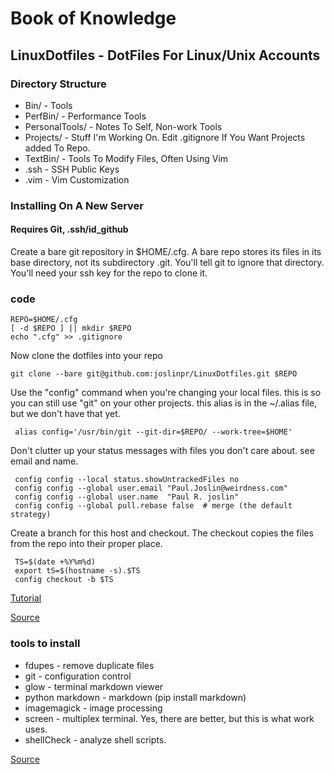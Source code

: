 # Book of Knowledge

## LinuxDotfiles - DotFiles For Linux/Unix Accounts

### Directory Structure

* Bin/ - Tools
* PerfBin/ - Performance Tools
* PersonalTools/ - Notes To Self, Non-work Tools
* Projects/ - Stuff I'm Working On. Edit .gitignore If You Want Projects
 added To Repo.
* TextBin/ - Tools To Modify Files, Often Using Vim
* .ssh - SSH Public Keys
* .vim - Vim Customization

### Installing On A New Server

#### Requires Git, .ssh/id_github

Create a bare git repository in $HOME/.cfg. A bare repo stores its files
in its base directory, not its subdirectory .git. You'll tell git to
ignore that directory. You'll need your ssh key for the repo to clone it.

### code

    REPO=$HOME/.cfg
    [ -d $REPO ] || mkdir $REPO
    echo ".cfg" >> .gitignore

Now clone the dotfiles into your repo

    git clone --bare git@github.com:joslinpr/LinuxDotfiles.git $REPO

Use the "config" command when you're changing your local files. this is
so you can still use "git" on your other projects. this alias is in the
~/.alias file, but we don't have that yet.

     alias config='/usr/bin/git --git-dir=$REPO/ --work-tree=$HOME'

Don't clutter up your status messages with files you don't care about. see
email and name.

     config config --local status.showUntrackedFiles no
     config config --global user.email "Paul.Joslin@weirdness.com"
     config config --global user.name  "Paul R. joslin"
     config config --global pull.rebase false  # merge (the default strategy)

Create a branch for this host and checkout.  The checkout copies the
files from the repo into their proper place.

     TS=$(date +%Y%m%d)
     export tS=$(hostname -s).$TS
     config checkout -b $TS

[Tutorial](https://www.atlassian.com/git/tutorials/dotfiles)

[Source](./PersonalTools/GitInstall)

### tools to install

* fdupes - remove duplicate files
* git - configuration control
* glow - terminal markdown viewer
* python markdown - markdown (pip install markdown)
* imagemagick - image processing
* screen - multiplex terminal.  Yes, there are better, but this is what work uses.
* shellCheck - analyze shell scripts.

[Source](PersonalTools/Tools.md)
